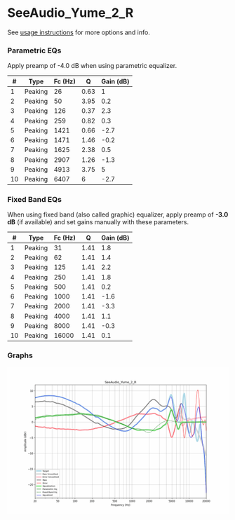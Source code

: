 # SeeAudio_Yume_2_R
See [usage instructions](https://github.com/jaakkopasanen/AutoEq#usage) for more options and info.

### Parametric EQs
Apply preamp of -4.0 dB when using parametric equalizer.

|   # | Type    |   Fc (Hz) |    Q |   Gain (dB) |
|-----|---------|-----------|------|-------------|
|   1 | Peaking |        26 | 0.63 |         1   |
|   2 | Peaking |        50 | 3.95 |         0.2 |
|   3 | Peaking |       126 | 0.37 |         2.3 |
|   4 | Peaking |       259 | 0.82 |         0.3 |
|   5 | Peaking |      1421 | 0.66 |        -2.7 |
|   6 | Peaking |      1471 | 1.46 |        -0.2 |
|   7 | Peaking |      1625 | 2.38 |         0.5 |
|   8 | Peaking |      2907 | 1.26 |        -1.3 |
|   9 | Peaking |      4913 | 3.75 |         5   |
|  10 | Peaking |      6407 | 6    |        -2.7 |

### Fixed Band EQs
When using fixed band (also called graphic) equalizer, apply preamp of **-3.0 dB** (if available) and set gains manually with these parameters.

|   # | Type    |   Fc (Hz) |    Q |   Gain (dB) |
|-----|---------|-----------|------|-------------|
|   1 | Peaking |        31 | 1.41 |         1.8 |
|   2 | Peaking |        62 | 1.41 |         1.4 |
|   3 | Peaking |       125 | 1.41 |         2.2 |
|   4 | Peaking |       250 | 1.41 |         1.8 |
|   5 | Peaking |       500 | 1.41 |         0.2 |
|   6 | Peaking |      1000 | 1.41 |        -1.6 |
|   7 | Peaking |      2000 | 1.41 |        -3.3 |
|   8 | Peaking |      4000 | 1.41 |         1.1 |
|   9 | Peaking |      8000 | 1.41 |        -0.3 |
|  10 | Peaking |     16000 | 1.41 |         0.1 |

### Graphs
![](./SeeAudio_Yume_2_R.png)
